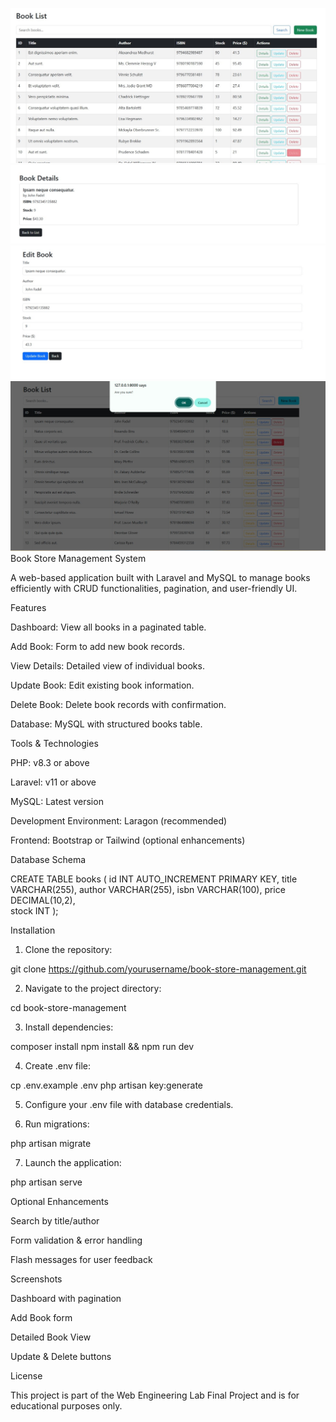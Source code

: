 ![image alt](https://github.com/RaisaRasmeen/book-store/blob/83f0cfc2eb0c08ef39fa80e13a8ca2f36e7299bc/bookstore-copy/IMG-20250526-WA0003.jpg)
![image alt](https://github.com/RaisaRasmeen/book-store/blob/92b648690fb95a9641e0f7b944025debf5ebfb22/bookstore-copy/IMG-20250526-WA0004.jpg)
![image alt](https://github.com/RaisaRasmeen/book-store/blob/bd1756b1ff857fba123405bc91ff126b7eaffe5e/bookstore-copy/IMG-20250526-WA0005.jpg)
![image alt](https://github.com/RaisaRasmeen/book-store/blob/21943be0257317fc4240e8ebe28f6b86a09f6421/bookstore-copy/IMG-20250526-WA0006.jpg)
Book Store Management System

A web-based application built with Laravel and MySQL to manage books efficiently with CRUD functionalities, pagination, and user-friendly UI.

Features

Dashboard: View all books in a paginated table.

Add Book: Form to add new book records.

View Details: Detailed view of individual books.

Update Book: Edit existing book information.

Delete Book: Delete book records with confirmation.

Database: MySQL with structured books table.


Tools & Technologies

PHP: v8.3 or above

Laravel: v11 or above

MySQL: Latest version

Development Environment: Laragon (recommended)

Frontend: Bootstrap or Tailwind (optional enhancements)


Database Schema

CREATE TABLE books (
    id INT AUTO_INCREMENT PRIMARY KEY,
    title VARCHAR(255),
    author VARCHAR(255),
    isbn VARCHAR(100),
    price DECIMAL(10,2),    
    stock INT
);

Installation

1. Clone the repository:

git clone https://github.com/yourusername/book-store-management.git


2. Navigate to the project directory:

cd book-store-management


3. Install dependencies:

composer install
npm install && npm run dev


4. Create .env file:

cp .env.example .env
php artisan key:generate


5. Configure your .env file with database credentials.


6. Run migrations:

php artisan migrate


7. Launch the application:

php artisan serve



Optional Enhancements

Search by title/author

Form validation & error handling

Flash messages for user feedback


Screenshots

Dashboard with pagination

Add Book form

Detailed Book View

Update & Delete buttons


License

This project is part of the Web Engineering Lab Final Project and is for educational purposes only.
